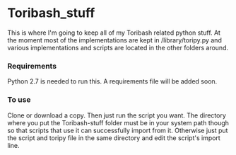 # Toribash_stuff
This is where I'm going to keep all of my Toribash related python stuff.
At the moment most of the implementations are kept in /library/toripy.py and various implementations and scripts are located in the other folders around.

### Requirements
Python 2.7 is needed to run this. A requirements file will be added soon.

### To use
Clone or download a copy. Then just run the script you want. The directory where you put the Toribash-stuff folder must be in your system path though so that scripts that use it can successfully import from it. Otherwise just put the script and toripy file in the same directory and edit the script's import line.
